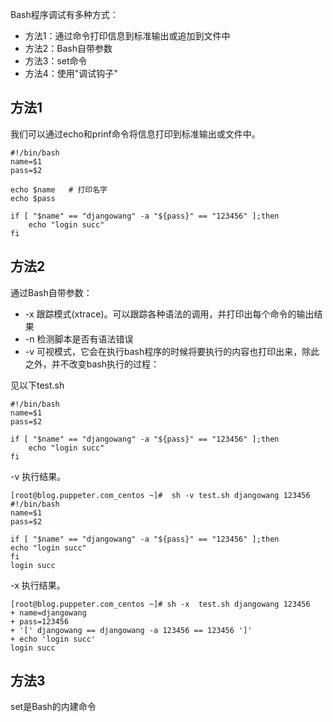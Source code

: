 Bash程序调试有多种方式：
* 方法1：通过命令打印信息到标准输出或追加到文件中
* 方法2：Bash自带参数
* 方法3：set命令
* 方法4：使用"调试钩子"

## 方法1
我们可以通过echo和prinf命令将信息打印到标准输出或文件中。
```
#!/bin/bash
name=$1
pass=$2

echo $name   # 打印名字
echo $pass

if [ "$name" == "djangowang" -a "${pass}" == "123456" ];then
    echo "login succ"
fi

```


## 方法2
通过Bash自带参数：
* -x 跟踪模式(xtrace)。可以跟踪各种语法的调用，并打印出每个命令的输出结果
* -n 检测脚本是否有语法错误
* -v 可视模式，它会在执行bash程序的时候将要执行的内容也打印出来，除此之外，并不改变bash执行的过程：

见以下test.sh
```
#!/bin/bash
name=$1
pass=$2

if [ "$name" == "djangowang" -a "${pass}" == "123456" ];then
    echo "login succ"
fi

```

-v 执行结果。
```
[root@blog.puppeter.com_centos ~]#  sh -v test.sh djangowang 123456
#!/bin/bash
name=$1
pass=$2

if [ "$name" == "djangowang" -a "${pass}" == "123456" ];then
echo "login succ"
fi
login succ
```

-x 执行结果。
```
[root@blog.puppeter.com_centos ~]# sh -x  test.sh djangowang 123456
+ name=djangowang
+ pass=123456
+ '[' djangowang == djangowang -a 123456 == 123456 ']'
+ echo 'login succ'
login succ
```

## 方法3
set是Bash的内建命令
